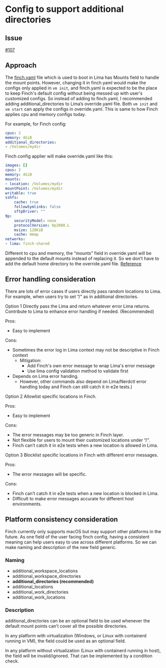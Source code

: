 # Config to support additional directories

## Issue

[#107](https://github.com/runfinch/finch/issues/107)

## Approach

The [finch.yaml](https://github.com/runfinch/finch/blob/main/finch.yaml#L35) file which is used to boot in Lima has Mounts field to handle the mount points. However, changing it in finch.yaml would make the configs only applied in `vm init`, and finch.yaml is expected to be the place to keep Finch's default config without being messed up with user's customized configs. So instead of adding to finch.yaml, I recommended adding additional_directories to Lima’s override.yaml file. Both `vm init` and `vm start` can apply the configs in override.yaml. This is same to how Finch applies cpu and memory configs today.

For example, for Finch config:

```yaml
cpus: 2
memory: 4GiB
additional_directories:
- /Volumes/mydir
```

Finch config applier will make override.yaml like this:

```yaml
images: []
cpus: 2
memory: 4GiB
mounts:
- location: /Volumes/mydir
mountPoint: /Volumes/mydir
writable: true
sshfs:
    cache: true
    followSymlinks: false
    sftpDriver: ""
9p:
    securityModel: none
    protocolVersion: 9p2000.L
    msize: 128KiB
    cache: mmap
networks:
- lima: finch-shared
```

Different to cpu and memory, the “mounts” field in override.yaml will be appended to the default mounts instead of replacing it. So we don’t have to add the default home directory to the override.yaml file. [Reference](https://github.com/lima-vm/lima/blob/master/pkg/limayaml/defaults.go#L410)

## Error handling consideration

There are lots of error cases if users directly pass random locations to Lima. For example, when users try to set “/” as in additional directories.

Option 1 Directly pass the Lima and return whatever error Lima returns. Contribute to Lima to enhance error handling if needed. (Recommended)

Pros:

* Easy to implement

Cons:

* Sometimes the error log in Lima context may not be descriptive in Finch context
  * Mitigation: 
    * Add Finch's own error message to wrap Lima's error message
    * Use lima config validation method to validate first
* Depends on Lima error handing.
  * However, other commands also depend on Lima/Nerdctl error handling today and Finch can still catch it in e2e tests.)

Option 2 Allowlist specific locations in Finch.

Pros:

* Easy to implement

Cons:

* The error messages may be too generic in Finch layer.
* Not flexible for users to mount their customized locations under “/”.
* Finch can’t catch it in e2e tests when a new location is allowed in Lima.

Option 3 Blocklist specific locations in Finch with different error messages.

Pros:

* The error messages will be specific.

Cons:

* Finch can’t catch it in e2e tests when a new location is blocked in Lima.
* Difficult to make error messages accurate for different host environments.

## Platform consistency consideration

Finch currently only supports macOS but may support other platforms in the future. As one field of the user facing finch config, having a consistent meaning can help users easy to use across different platforms. So we can make naming and description of the new field generic.

### Naming

* additional_workspace_locations
* additional_workspace_directories
* **additional_directories (recommended)**
* additional_locations
* additional_work_directories
* additional_work_locations

### Description

additional_directories can be an optional field to be used whenever the default mount points can’t cover all the possible directories.

In any platform with virtualization (Windows, or Linux with containerd running in VM), the field could be used as an optional field.

In any platform without virtualization (Linux with containerd running in host), the field will be invalid/ignored. That can be implemented by a condition check.
